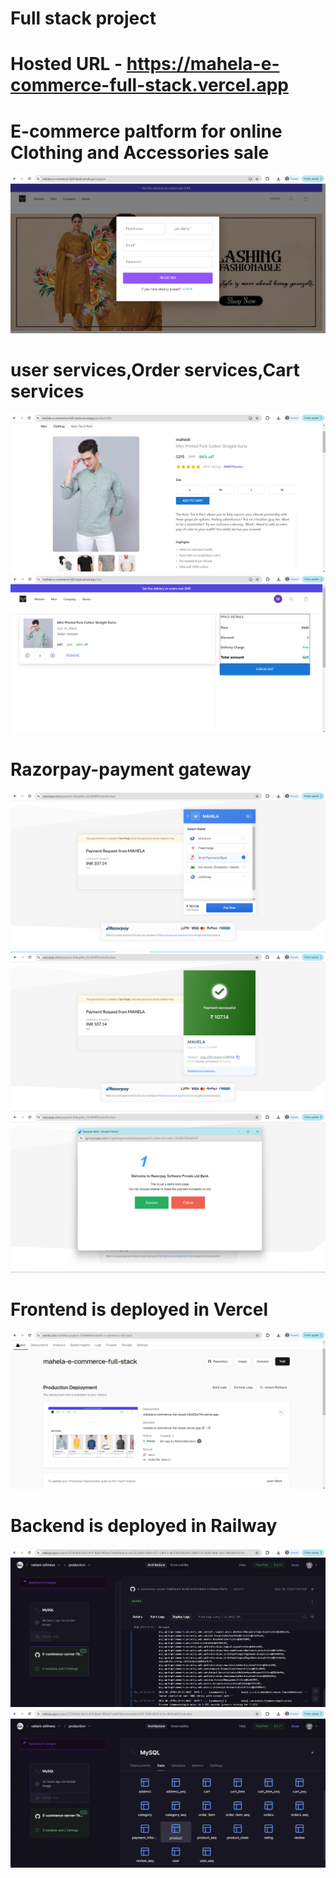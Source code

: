 # Full stack project
# Hosted URL - https://mahela-e-commerce-full-stack.vercel.app

# E-commerce paltform for online Clothing and Accessories sale
<img src="img/6.png" />

# user services,Order services,Cart services
<img src="img/5.png" />
<img src="img/7.png" />

# Razorpay-payment gateway
<img src="img/10.png" />
<img src="img/9.png" />
<img src="img/8.png" />

# Frontend is deployed in Vercel
<img src="img/4.png" />

# Backend is deployed in Railway
<img src="img/2.png" />
<img src="img/3.png" />
